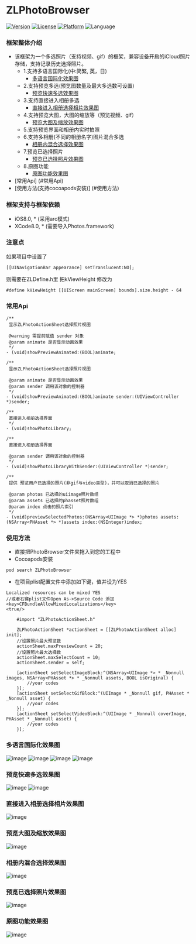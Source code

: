 # ZLPhotoBrowser
[![Version](https://img.shields.io/cocoapods/v/ZLPhotoBrowser.svg?style=flat)](http://cocoadocs.org/docsets/ZLPhotoBrowser)
[![License](https://img.shields.io/cocoapods/l/ZLPhotoBrowser.svg?style=flat)](http://cocoadocs.org/docsets/ZLPhotoBrowser)
[![Platform](https://img.shields.io/cocoapods/p/ZLPhotoBrowser.svg?style=flat)](http://cocoadocs.org/docsets/ZLPhotoBrowser)
![Language](https://img.shields.io/badge/Language-%20Objective%20C%20-blue.svg)

### 框架整体介绍
* 该框架为一个多选照片（支持视频、gif）的框架，兼容设备开启的iCloud照片存储，支持记录历史选择照片。
  * 1.支持多语言国际化(中:简繁, 英，日)
    * [多语言国际化效果图](#多语言国际化效果图)
  * 2.支持预览多选(预览图数量及最大多选数可设置)
    * [预览快速多选效果图](#预览快速多选效果图)
  * 3.支持直接进入相册多选
    * [直接进入相册选择相片效果图](#直接进入相册选择相片效果图)
  * 4.支持预览大图，大图的缩放等（预览视频、gif）
    * [预览大图及缩放效果图](#预览大图及缩放效果图)
  * 5.支持预览界面和相册内实时拍照
  * 6.支持多相册(不同的相册名字)图片混合多选
    * [相册内混合选择效果图](#相册内混合选择效果图)
  * 7.预览已选择照片
    * [预览已选择照片效果图](#预览已选择照片效果图)
  * 8.原图功能
    * [原图功能效果图](#原图功能效果图)
* [常用Api] (#常用Api)
* [使用方法(支持cocoapods安装)] (#使用方法)

### 框架支持与框架依赖
* iOS8.0, * (采用arc模式)
* XCode8.0, * (需要导入Photos.framework)

### 注意点
如果项目中设置了
```objc
[[UINavigationBar appearance] setTranslucent:NO];
```
则需要在ZLDefine.h里 把kViewHeight 修改为
```objc
#define kViewHeight [[UIScreen mainScreen] bounds].size.height - 64
```

### <a id="常用Api"></a>常用Api
```objc
/**
 显示ZLPhotoActionSheet选择照片视图
 
 @warning 需提前赋值 sender 对象
 @param animate 是否显示动画效果
 */
- (void)showPreviewAnimated:(BOOL)animate;

/**
 显示ZLPhotoActionSheet选择照片视图

 @param animate 是否显示动画效果
 @param sender 调用该对象的控制器
 */
- (void)showPreviewAnimated:(BOOL)animate sender:(UIViewController *)sender;

/**
 直接进入相册选择界面
 */
- (void)showPhotoLibrary;

/**
 直接进入相册选择界面
 
 @param sender 调用该对象的控制器
 */
- (void)showPhotoLibraryWithSender:(UIViewController *)sender;

/**
 提供 预览用户已选择的照片(非gif与video类型)，并可以取消已选择的照片

 @param photos 已选择的uiimage照片数组
 @param assets 已选择的phasset照片数组
 @param index 点击的照片索引
 */
- (void)previewSelectedPhotos:(NSArray<UIImage *> *)photos assets:(NSArray<PHAsset *> *)assets index:(NSInteger)index;

```

### <a id="使用方法"></a>使用方法
- 直接把PhotoBrowser文件夹拖入到您的工程中
- Cocoapods安装
```objc
pod search ZLPhotoBrowser
```
- 在项目plist配置文件中添加如下键，值并设为YES
```objc
Localized resources can be mixed YES
//或者右键plist文件Open As->Source Code 添加
<key>CFBundleAllowMixedLocalizations</key>
<true/>
```

```objc
    #import "ZLPhotoActionSheet.h"
    
    ZLPhotoActionSheet *actionSheet = [[ZLPhotoActionSheet alloc] init];
    //设置照片最大预览数
    actionSheet.maxPreviewCount = 20;
    //设置照片最大选择数
    actionSheet.maxSelectCount = 10;
    actionSheet.sender = self;
    
    [actionSheet setSelectImageBlock:^(NSArray<UIImage *> * _Nonnull images, NSArray<PHAsset *> * _Nonnull assets, BOOL isOriginal) {
        //your codes
    }];
    [actionSheet setSelectGifBlock:^(UIImage * _Nonnull gif, PHAsset * _Nonnull asset) {
        //your codes
    }];
    [actionSheet setSelectVideoBlock:^(UIImage * _Nonnull coverImage, PHAsset * _Nonnull asset) {
        //your codes
    }];
```

### <a id="多语言国际化效果图"></a> 多语言国际化效果图
![image](https://github.com/longitachi/ZLPhotoBrowser/blob/master/效果图/english.png)
![image](https://github.com/longitachi/ZLPhotoBrowser/blob/master/效果图/japan.png)
![image](https://github.com/longitachi/ZLPhotoBrowser/blob/master/效果图/zh-hans.png)
![image](https://github.com/longitachi/ZLPhotoBrowser/blob/master/效果图/zh-hant.png)

### <a id="预览快速多选效果图"></a> 预览快速多选效果图
![image](https://github.com/longitachi/ZLPhotoBrowser/blob/master/效果图/预览图快速选择.gif)
![image](https://github.com/longitachi/ZLPhotoBrowser/blob/master/效果图/预览大图快速选择.gif)

### <a id="直接进入相册选择相片效果图"></a> 直接进入相册选择相片效果图
![image](https://github.com/longitachi/ZLPhotoBrowser/blob/master/效果图/直接进入相册选择相片.gif)

### <a id="预览大图及缩放效果图"></a>预览大图及缩放效果图
![image](https://github.com/longitachi/ZLPhotoBrowser/blob/master/效果图/查看大图支持缩放.gif)

### <a id="相册内混合选择效果图"></a>相册内混合选择效果图
![image](https://github.com/longitachi/ZLPhotoBrowser/blob/master/效果图/相册内混合选择.gif)

### <a id="预览已选择照片效果图"></a>预览已选择照片效果图
![image](https://github.com/longitachi/ZLPhotoBrowser/blob/master/效果图/预览已选择照片.gif)

### <a id="原图功能效果图"></a>原图功能效果图
![image](https://github.com/longitachi/ZLPhotoBrowser/blob/master/效果图/原图功能.gif)

